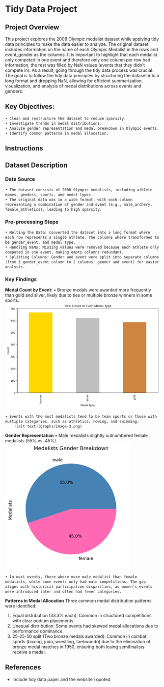 # Tidy Data Project

## Project Overview 
This project explores the 2008 Olympic medalist dataset while applying tidy data principles to make the data easier to analyze. The original dataset includes information on the name of each Olympic Medalist in the rows and event_gender as the columns. It is important to highlight that each medalist only competed in one event and therefore only one column per row had information, the rest was filled by NaN values (events that they didn’t compete in). As a result, going through the tidy data process was crucial. The goal is to follow the tidy data principles by structuring the dataset into a long format and dropping NaN, allowing for efficient summarization, visualization, and analysis of medal distributions across events and genders.

## Key Objectives:
    • Clean and restructure the dataset to reduce sparsity.
    • Investigate trends in medal distributions.
    • Analyze gender representation and medal breakdown in Olympic events.
    • Identify common patterns in medal allocation.

## Instructions 


## Dataset Description 
### Data Source  
    • The dataset consists of 2008 Olympic medalists, including athlete names, genders, sports, and medal types.
    • The original data was in a wide format, with each column representing a combination of gender and event (e.g., male_archery, female_athletics), leading to high sparsity.

### Pre-processing Steps
    • Melting the Data: Converted the dataset into a long format where each row represents a single athlete. The columns where transformed to be gender_event, and medal type.
    • Handling NaNs: Missing values were removed because each athlete only competed in one event, making empty columns redundant.
    • Splitting Columns: Gender and event were split into separate columns (from 1 gender_event column to 2 columns: gender and event) for easier analysis.

### Key Findings
**Medal Count by Event:**
    • Bronze medals were awarded more frequently than gold and silver, likely due to ties or multiple bronze winners in some sports. 
        ![alt text](graphs/image-1.png)

    • Events with the most medalists tend to be team sports or those with multiple categories, such as athletics, rowing, and swimming.
        ![alt text](graphs/image-3.png)

        

**Gender Representation**
    • Male medalists slightly outnumbered female medalists (55% vs. 45%).
        ![alt text](image.png)

    • In most events, there where more male medalist than female medalists, while some events only had male competitions. The gap aligns with historical participation disparities, as women's events were introduced later and often had fewer categories.


**Patterns in Medal Allocation**
Three common medal distribution patterns were identified:
1.	Equal distribution (33.3% each): Common in structured competitions with clear podium placements.
2.	Unequal distribution: Some events had skewed medal allocations due to performance dominance.
3.	25-25-50 split (Two bronze medals awarded): Common in combat sports (boxing, judo, wrestling, taekwondo) due to the elimination of bronze medal matches in 1950, ensuring both losing semifinalists receive a medal.

## **References**
- Include tidy data paper and the website i quoted 

